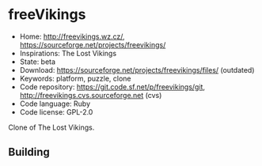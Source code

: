 # freeVikings

- Home: http://freevikings.wz.cz/, https://sourceforge.net/projects/freevikings/
- Inspirations: The Lost Vikings
- State: beta
- Download: https://sourceforge.net/projects/freevikings/files/ (outdated)
- Keywords: platform, puzzle, clone
- Code repository: https://git.code.sf.net/p/freevikings/git, http://freevikings.cvs.sourceforge.net (cvs)
- Code language: Ruby
- Code license: GPL-2.0

Clone of The Lost Vikings.

## Building
